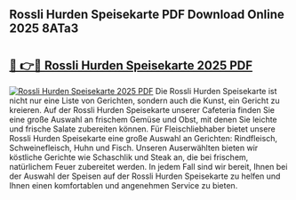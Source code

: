 ## Rossli Hurden Speisekarte PDF Download Online 2025 8ATa3

# <h2><a href="http://gcddlii.nevu.top/?p=Rossli+Hurden+Speisekarte">🔗 👉🔴 Rossli Hurden Speisekarte 2025 PDF</a></h2>

[![Rossli Hurden Speisekarte 2025 PDF](https://i.imgur.com/dBaPXMq.png)](http://gcddlii.nevu.top/?p=Rossli+Hurden+Speisekarte)
Die Rossli Hurden Speisekarte ist nicht nur eine Liste von Gerichten, sondern auch die Kunst, ein Gericht zu kreieren. Auf der Rossli Hurden Speisekarte unserer Cafeteria finden Sie eine große Auswahl an frischem Gemüse und Obst, mit denen Sie leichte und frische Salate zubereiten können. Für Fleischliebhaber bietet unsere Rossli Hurden Speisekarte eine große Auswahl an Gerichten: Rindfleisch, Schweinefleisch, Huhn und Fisch. Unseren Auserwählten bieten wir köstliche Gerichte wie Schaschlik und Steak an, die bei frischem, natürlichem Feuer zubereitet werden. In jedem Fall sind wir bereit, Ihnen bei der Auswahl der Speisen auf der Rossli Hurden Speisekarte zu helfen und Ihnen einen komfortablen und angenehmen Service zu bieten.

